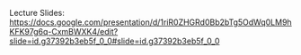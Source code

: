 Lecture Slides: https://docs.google.com/presentation/d/1riR0ZHGRd0Bb2bTg5OdWq0LM9hKFK97g6q-CxmBWXK4/edit?slide=id.g37392b3eb5f_0_0#slide=id.g37392b3eb5f_0_0
